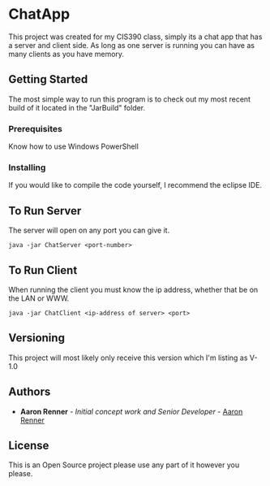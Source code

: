 # ChatApp

This project was created for my CIS390 class, simply its a chat app that has a server and client side. As long as one server is running you can have as many clients as you have memory.

## Getting Started

The most simple way to run this program is to check out my most recent build of it located in the "JarBuild" folder.

### Prerequisites

Know how to use Windows PowerShell

### Installing

If you would like to compile the code yourself, I recommend the eclipse IDE.

## To Run Server

The server will open on any port you can give it.
```
java -jar ChatServer <port-number>
```

## To Run Client

When running the client you must know the ip address, whether that be on the LAN or WWW.
```
java -jar ChatClient <ip-address of server> <port>
```

## Versioning

This project will most likely only receive this version which I'm listing as V-1.0

## Authors

* **Aaron Renner** - *Initial concept work and Senior Developer* - [Aaron Renner](https://github.com/Aman7123)

## License

This is an Open Source project please use any part of it however you please.
